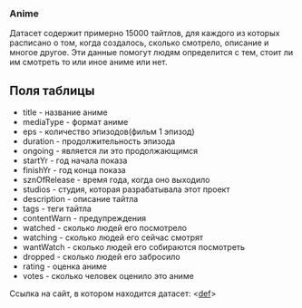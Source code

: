 ### Anime  
Датасет содержит примерно 15000 тайтлов, для каждого из которых расписано о том, когда создалось, сколько смотрело, описание и многое другое. Эти данные помогут людям определится с тем, стоит ли им смотреть то или иное аниме или нет.  

## Поля таблицы  
- title - название аниме  
- mediaType - формат аниме  
- eps - количество эпизодов(фильм 1 эпизод)  
- duration - продолжительность эпизода  
- ongoing - является ли это продолжающимся   
- startYr - год начала показа  
- finishYr - год конца показа  
- sznOfRelease - время года, когда оно выходило  
- studios - студия, которая разрабатывала этот проект  
- description - описание тайтла  
- tags - теги тайтла  
- contentWarn - предупреждения  
- watched - сколько людей его посмотрело  
- watching - сколько людей его сейчас смотрят  
- wantWatch - сколько людей его собираются посмотреть  
- dropped - сколько людей его забросило  
- rating - оценка аниме  
- votes - сколько человек оценило это аниме  

Cсылка на сайт, в котором находится датасет: <[def]>


[def]: ttps://www.kaggle.com/datasets/alancmathew/anime-datase
